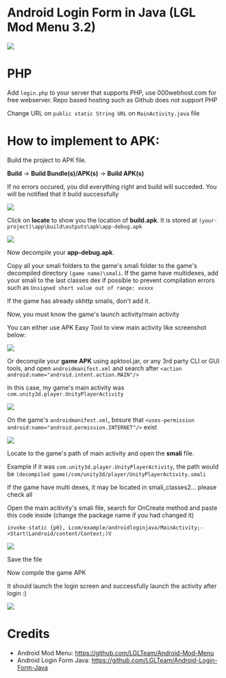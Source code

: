 # Android Login Form in Java (LGL Mod Menu 3.2)

![](https://i.imgur.com/K7z1R6J.png)

# PHP

Add `login.php` to your server that supports PHP, use 000webhost.com for free webserver. Repo based hosting such as Github does not support PHP

Change URL on `public static String URL` on `MainActivity.java` file

# How to implement to APK:

Build the project to APK file.

**Build** -> **Build Bundle(s)/APK(s)** -> **Build APK(s)**

If no errors occured, you did everything right and build will succeded. You will be notified that it build successfully

![](https://i.imgur.com/WpSKV1L.png)

Click on **locate** to show you the location of **build.apk**. It is stored at `(your-project)\app\build\outputs\apk\app-debug.apk`

![](https://i.imgur.com/wBTPSLi.png) 

Now decompile your **app-debug.apk**.

Copy all your smali folders to the game's smali folder to the game's decompiled directory `(game name)\smali`. If the game have multidexes, add your smali to the last classes dex if possible to prevent compilation errors such as `Unsigned short value out of range: xxxxx`

If the game has already okhttp smalis, don't add it.

Now, you must know the game's launch activity/main activity

You can either use APK Easy Tool to view main activity like screenshot below:

![](https://i.imgur.com/JQdPjyZ.png)

Or decompile your **game APK** using apktool.jar, or any 3rd party CLI or GUI tools, and open `androidmanifest.xml` and search after `<action android:name="android.intent.action.MAIN"/>`

In this case, my game's main activity was `com.unity3d.player.UnityPlayerActivity`

![](https://i.imgur.com/FfOtc1K.png)

On the game's `androidmanifest.xml`, besure that `<uses-permission android:name="android.permission.INTERNET"/>` exist

![](https://i.imgur.com/k0sLVUF.png)

Locate to the game's path of main activity and open the **smali** file.

Example if it was `com.unity3d.player.UnityPlayerActivity`, the path would be `(decompiled game)/com/unity3d/player/UnityPlayerActivity.smali`

If the game have multi dexes, it may be located in smali_classes2... please check all

Open the main acitivity's smali file, search for OnCreate method and paste this code inside (change the package name if you had changed it)
```
invoke-static {p0}, Lcom/example/androidloginjava/MainActivity;->Start(Landroid/content/Context;)V
```

![](https://i.imgur.com/yjsAaHD.png)

Save the file

Now compile the game APK

It should launch the login screen and successfully launch the activity after login :)

![](https://i.imgur.com/ALFTXi2.gif)

# Credits
* Android Mod Menu: https://github.com/LGLTeam/Android-Mod-Menu
* Android Login Form Java: https://github.com/LGLTeam/Android-Login-Form-Java
